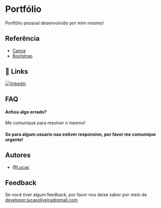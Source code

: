 
# Portfólio

Portfólio pessoal desenvolvido por mim mesmo!


## Referência

 - [Canva](https://www.canva.com/)
 - [Bootstrap](https://getbootstrap.com/)


## 🔗 Links
[![linkedin](https://img.shields.io/badge/linkedin-0A66C2?style=for-the-badge&logo=linkedin&logoColor=white)](https://www.linkedin.com/in/lucas-oliveira-de-amorim-010329206/)


## FAQ

#### Achou algo errado?

Me comunique para resolver o mesmo!

#### Se para algum usuario nao estiver responsivo, por favor me comunique urgente!



## Autores

- [@Lucas](https://github.com/Lucas-Jav)


## Feedback

Se você tiver algum feedback, por favor nos deixe saber por meio de developer.lucasoliveira@gmail.com

